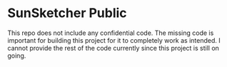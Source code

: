 # SunSketcher Public 

This repo does not include any confidential code. The missing code is important for building this project for it to completely work as intended. I cannot provide the rest of the code currently since this project is still on going. 
